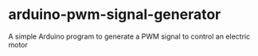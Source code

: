 # arduino-pwm-signal-generator
A simple Arduino program to generate a PWM signal to control an electric motor

